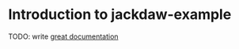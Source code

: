 # Introduction to jackdaw-example

TODO: write [great documentation](http://jacobian.org/writing/what-to-write/)
